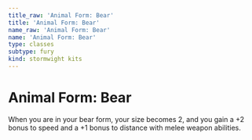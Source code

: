 ```yaml
---
title_raw: 'Animal Form: Bear'
title: 'Animal Form: Bear'
name_raw: 'Animal Form: Bear'
name: 'Animal Form: Bear'
type: classes
subtype: fury
kind: stormwight kits
---
```


# Animal Form: Bear

When you are in your bear form, your size becomes 2, and you gain a +2 bonus to speed and a +1 bonus to distance with melee weapon abilities.
